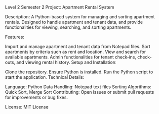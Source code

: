 Level 2 Semester 2 Project: Apartment Rental System

Description: A Python-based system for managing and sorting apartment rentals. Designed to handle apartment and tenant data, and provide functionalities for viewing, searching, and sorting apartments.

Features:

Import and manage apartment and tenant data from Notepad files.
Sort apartments by criteria such as rent and location.
View and search for available apartments.
Admin functionalities for tenant check-ins, check-outs, and viewing rental history.
Setup and Installation:

Clone the repository.
Ensure Python is installed.
Run the Python script to start the application.
Technical Details:

Language: Python
Data Handling: Notepad text files
Sorting Algorithms: Quick Sort, Merge Sort
Contributing: Open issues or submit pull requests for improvements or bug fixes.

License: MIT License
